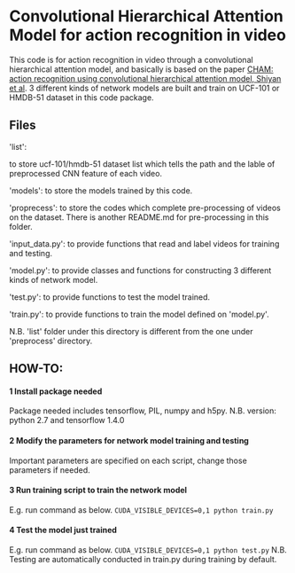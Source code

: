 # Convolutional Hierarchical Attention Model for action recognition in video

This code is for action recognition in video through a convolutional hierarchical attention model, and basically is based on the paper [CHAM: action recognition using convolutional hierarchical attention model, Shiyan et al](https://arxiv.org/abs/1705.03146). 3 different kinds of network models are built and train on UCF-101 or HMDB-51 dataset in this code package. 

## Files

'list': 

to store ucf-101/hmdb-51 dataset list which tells the path and the lable of preprocessed CNN feature of each video.

'models': 
to store the models trained by this code.

'proprecess': 
to store the codes which complete pre-processing of videos on the dataset. There is another README.md for pre-processing in this folder.

'input_data.py': 
to provide functions that read and label videos for training and testing.

'model.py': 
to provide classes and functions for constructing 3 different kinds of network model.

'test.py': 
to provide functions to test the model trained.

'train.py': 
to provide functions to train the model defined on 'model.py'.

N.B. 'list' folder under this directory is different from the one under 'preprocess' directory.

## HOW-TO:

#### 1 Install package needed
Package needed includes tensorflow, PIL, numpy and h5py.
N.B. version: python 2.7 and tensorflow 1.4.0

#### 2 Modify the parameters for network model training and testing
Important parameters are specified on each script, change those parameters if needed.

#### 3 Run training script to train the network model
E.g. run command as below.
```CUDA_VISIBLE_DEVICES=0,1 python train.py```

#### 4 Test the model just trained
E.g. run command as below.
```CUDA_VISIBLE_DEVICES=0,1 python test.py```
N.B. Testing are automatically conducted in train.py during training by default.
